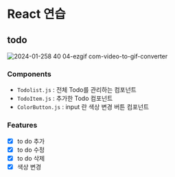 # React 연습

## todo 

![2024-01-258 40 04-ezgif com-video-to-gif-converter](https://github.com/youhyeoneee/my-app/assets/37354574/8b480079-de20-40b2-9553-4e4b71c06ca1)

### Components

- `Todolist.js` : 전체 Todo를 관리하는 컴포넌트
- `TodoItem.js` : 추가한 Todo 컴포넌트
- `ColorButton.js` : input 란 색상 변경 버튼 컴포넌트

### Features

- [x] to do 추가
- [x] to do 수정
- [x] to do 삭제
- [x] 색상 변경
